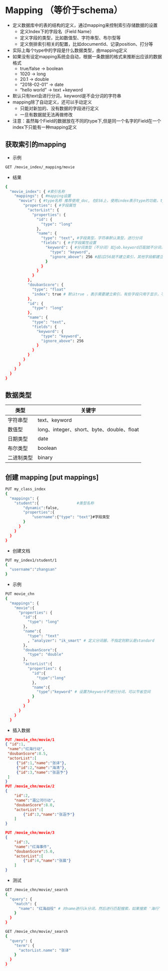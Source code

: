 # Mapping （等价于schema）

- 定义数据库中的表的结构的定义，通过mapping来控制索引存储数据的设置
  - 定义Index下的字段名（Field Name）
  - 定义字段的类型，比如数值型、字符串型、布尔型等
  - 定义倒排索引相关的配置，比如documentId、记录position、打分等
- 实际上每个type中的字段是什么数据类型，由mapping定义
- 如果没有设定mapping系统会自动，根据一条数据的格式来推断出应该的数据格式
  - true/false → boolean
  - 1020  →  long
  - 20.1 → double
  - “2018-02-01” → date
  - “hello world” → text +keyword
- 默认只有text会进行分词，keyword是不会分词的字符串
- mapping除了自动定义，还可以手动定义
  - 只能对新加的、没有数据的字段进行定义
  - 一旦有数据就无法再做修改
- 注意：虽然每个Field的数据放在不同的type下,但是同一个名字的Field在一个index下只能有一种mapping定义



## 获取索引的mapping

- 示例

```bash
GET /movie_index/_mapping/movie
```

- 结果

```bash
{
  "movie_index": { #索引名称
    "mappings": { #mapping设置
      "movie": { #type名称 推荐使用_doc, 在ES6上，使用index表示type的功能，type弱化，使用_doc代替
        "properties": { #字段属性
          "actorList": {
            "properties": {
              "id": {
                "type": "long"
              },
              "name": {
                "type": "text", #字段类型，字符串默认类型，进行分词
                "fields": { #子字段属性设置
                  "keyword": { #分词类型（不分词）如job.keyword匹配就不分词，直接job匹配就分词
                    "type": "keyword",
                    "ignore_above": 256 #超过256就不建立索引，其他字段都建立索引，其他类型都建立索引
                  }
                }
              }
            }
          },
          "doubanScore": {
            "type": "float"
            "index": true # 默认true ，表示需要建立索引，有些字段只用于显示，不进行查询可以设置为false，减少性能消耗
          },
          "id": {
            "type": "long"
          },
          "name": {
            "type": "text",
            "fields": {
              "keyword": {
                "type": "keyword",
                "ignore_above": 256
              }
            }
          }
        }
      }
    }
  }
}
```





## 数据类型

| 类型       | 关键字                                    |
| ---------- | ----------------------------------------- |
| 字符串型   | text、keyword                             |
| 数值型     | long、integer、short、byte、double、float |
| 日期类型   | date                                      |
| 布尔类型   | boolean                                   |
| 二进制类型 | binary                                    |



## 创建 mapping [put mappings]

```bash
PUT my_class_index	
{
  "mappings": {
    "student":{					#类型名称
    	"dynamic":false,
      	"properties":{
        	"username":{"type": "text"}#字段类型
        }
      }
    }
  }
}
```

- 创建文档

```bash
PUT my_index1/student/1
{
  "username":"zhangsan"
}
```

- 示例

```bash
PUT movie_chn
{
  "mappings": {
    "movie":{
      "properties": {
        "id":{
          "type": "long"
        },
        "name":{
          "type": "text"
          , "analyzer": "ik_smart" # 定义分词器，不指定则默认是standard
        },
        "doubanScore":{
          "type": "double"
        },
        "actorList":{
          "properties": {
            "id":{
              "type":"long"
            },
            "name":{
              "type":"keyword" # 设置为keyword不进行分词，可以节省空间
            }
          }
        }
      }
    }
  }
```

- 插入数据

```json
PUT /movie_chn/movie/1
{ "id":1,
 "name":"红海行动",
 "doubanScore":8.5,
 "actorList":[  
     {"id":1,"name":"张译"},
     {"id":2,"name":"海清"},
     {"id":3,"name":"张涵予"}
 ]
}
PUT /movie_chn/movie/2
{
    "id":2,
    "name":"湄公河行动",
    "doubanScore":8.0,
    "actorList":[  
        {"id":3,"name":"张涵予"}
    ]
}

PUT /movie_chn/movie/3
{
    "id":3,
    "name":"红海事件",
    "doubanScore":5.0,
    "actorList":[  
        {"id":4,"name":"张晨"}
    ]
}
```

- 测试

```bash
GET /movie_chn/movie/_search
{
  "query": {
    "match": {
      "name": "红海战役" # 对name进行ik分词，然后进行匹配搜索，如果搜索 '海行' 就搜索不到
    }
  }
}

GET /movie_chn/movie/_search
{
  "query": {
    "term": {
      "actorList.name": "张译"
    }
  }
}
```

